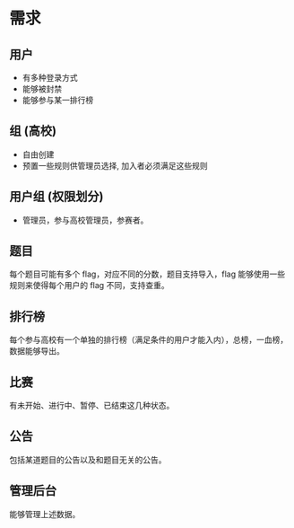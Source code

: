 # 需求

## 用户

- 有多种登录方式
- 能够被封禁
- 能够参与某一排行榜

## 组 (高校)

- 自由创建
- 预置一些规则供管理员选择, 加入者必须满足这些规则

## 用户组 (权限划分)

- 管理员，参与高校管理员，参赛者。

## 题目

每个题目可能有多个 flag，对应不同的分数，题目支持导入，flag 能够使用一些规则来使得每个用户的 flag 不同，支持查重。

## 排行榜

每个参与高校有一个单独的排行榜（满足条件的用户才能入内），总榜，一血榜，数据能够导出。

## 比赛

有未开始、进行中、暂停、已结束这几种状态。

## 公告

包括某道题目的公告以及和题目无关的公告。

## 管理后台

能够管理上述数据。